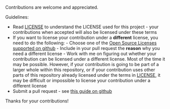 Contributions are welcome and appreciated.

Guidelines:
- Read [LICENSE](https://github.com/sundarnagarajan/rdp-xl200c-linux/blob/master/LICENSE) to understand the LICENSE used for this project - your contributions when accepted will also be licensed under these terms
- If you want to license your contribution under a **different** license, you need to do the following:
      - Choose one of the [Open Source Licenses supported on github](https://help.github.com/articles/licensing-a-repository/)
      - Include in your pull request the **reason** why you need a different license
      - Work with me on figuring out whether your contribution can be licensed under a different license. Most of the time it may be possible. However, if your contribution is going to be part of a larger whole within this repository, or if your contribution uses other parts of this repository already licensed under the terms in [LICENSE](https://github.com/sundarnagarajan/rdp-xl200c-linux/blob/master/LICENSE), it may be difficult or impossible to license your contribution under a different license
- Submit a pull request - see [this guide on github](https://help.github.com/articles/creating-a-pull-request/)

Thanks for your contributions!
